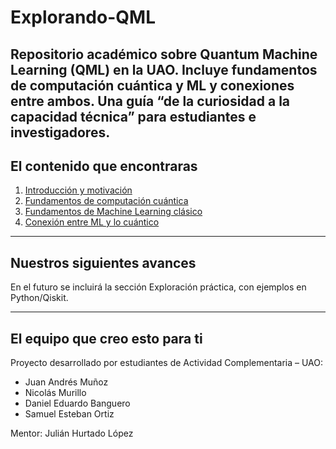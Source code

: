 # Explorando-QML
Repositorio académico sobre Quantum Machine Learning (QML) en la UAO. Incluye fundamentos de computación cuántica y ML y conexiones entre ambos. Una guía “de la curiosidad a la capacidad técnica” para estudiantes e investigadores.
---

## El contenido que encontraras
1. [Introducción y motivación](./Fundamentos/Introduccion/README.md)  
2. [Fundamentos de computación cuántica](./Fundamentos/Computacion_Cuantica/README.md)  
3. [Fundamentos de Machine Learning clásico](./Fundamentos/Machine_Learning/README.md)  
4. [Conexión entre ML y lo cuántico](./Fundamentos/Conexion_QML/README.md)  

---

## Nuestros siguientes avances
En el futuro se incluirá la sección Exploración práctica, con ejemplos en Python/Qiskit.  

---

## El equipo que creo esto para ti
Proyecto desarrollado por estudiantes de Actividad Complementaria – UAO:  
- Juan Andrés Muñoz  
- Nicolás Murillo  
- Daniel Eduardo Banguero  
- Samuel Esteban Ortiz  

Mentor: Julián Hurtado López
